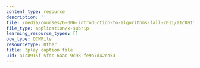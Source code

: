 ```yaml
---
content_type: resource
description: ''
file: /media/courses/6-006-introduction-to-algorithms-fall-2011/a1c8915f5fdc6aac9c98fe9a7d42ea53_4iXLnF3hExw.srt
file_type: application/x-subrip
learning_resource_types: []
ocw_type: OCWFile
resourcetype: Other
title: 3play caption file
uid: a1c8915f-5fdc-6aac-9c98-fe9a7d42ea53
---
```

